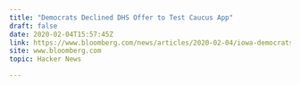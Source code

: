 ```yaml
---
title: "Democrats Declined DHS Offer to Test Caucus App"
draft: false
date: 2020-02-04T15:57:45Z
link: https://www.bloomberg.com/news/articles/2020-02-04/iowa-democrats-say-results-to-be-released-today-campaign-update?utm_medium=RSS&utm_source=hune
site: www.bloomberg.com
topic: Hacker News  

---
```

